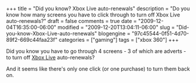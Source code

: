 +++
title = "Did you know? Xbox Live auto-renewals"
description = "Do you know how many screens you have to click through to turn off Xbox Live auto-renewals?"
draft = false
comments = true
date = "2009-12-04T16:35:00-06:00"
modified = "2009-12-20T13:04:11-06:00"
slug = "Did-you-know-Xbox-Live-auto-renewals"
blogengine = "97c45544-0f51-4d70-89f2-669c44faa23f"
categories = ["gaming"]
tags = ["xbox 360"]
+++

<p>Did you know you have to go through 4 screens - 3 of which are adverts - to turn off <a rel="external" href="http://live.xbox.com/member/strivinglife">Xbox Live</a> auto-renewals?</p>
<p>And it seems like there's only one click (or one purchase) to turn them back on.</p>
